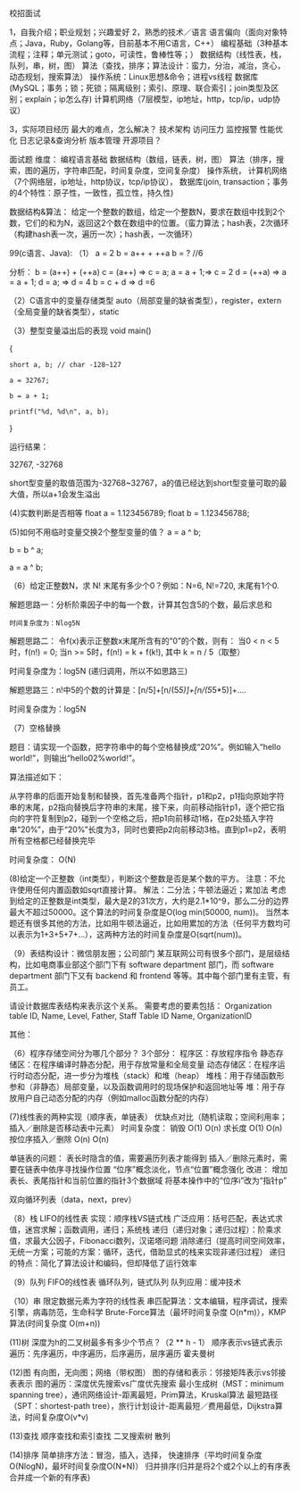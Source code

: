 校招面试

1，自我介绍；职业规划；兴趣爱好
2，熟悉的技术／语言
语言偏向（面向对象特点；Java，Ruby，Golang等，目前基本不用C语言，C++）
编程基础（3种基本流程；注释；单元测试；goto，可读性，鲁棒性等；）
数据结构（线性表，栈，队列，串，树，图）
算法（查找，排序；算法设计：蛮力，分治，减治，贪心，动态规划，搜索算法）
操作系统：Linux思想&命令；进程vs线程
数据库(MySQL；事务；锁；死锁；隔离级别；索引、原理、联合索引；join类型及区别；explain；ip怎么存)
计算机网络（7层模型，ip地址，http，tcp/ip，udp协议）

3，实际项目经历
最大的难点，怎么解决？
技术架构
访问压力
监控报警
性能优化
日志记录&查询分析
版本管理
开源项目？

面试题
维度：
编程语言基础
数据结构（数组，链表，树，图）
算法（排序，搜索，图的遍历，字符串匹配，时间复杂度，空间复杂度）
操作系统，
计算机网络（7个网络层，ip地址，http协议，tcp/ip协议），
数据库(join, transaction；事务的4个特性：原子性，一致性，孤立性，持久性)

数据结构&算法：
给定一个整数的数组，给定一个整数N，要求在数组中找到2个数，它们的和为N，返回这2个数在数组中的位置。（蛮力算法；hash表，2次循环（构建hash表一次，遍历一次）；hash表，一次循环）

99(c语言、Java):
（1）
a = 2
b = a++ + ++a
b = ? //6

分析： b = (a++) + (++a)
c = (a++) => c = a; a = a + 1;=> c = 2
d = (++a) => a = a + 1; d = a; => d = 4
b = c + d => d =6

（2）C语言中的变量存储类型
auto（局部变量的缺省类型），register，extern（全局变量的缺省类型），static

（3）整型变量溢出后的表现
void main()

{

    short a, b; // char -128~127

    a = 32767;

    b = a + 1;

    printf("%d, %d\n", a, b);

}

运行结果：

32767, -32768

short型变量的取值范围为-32768~32767，a的值已经达到short型变量可取的最大值，所以a+1会发生溢出

(4)实数判断是否相等
float a = 1.123456789;
float b = 1.123456788;

(5)如何不用临时变量交换2个整型变量的值？
a = a ^ b;

b = b ^ a;

a = a ^ b;


（6）给定正整数N，求 N! 末尾有多少个0？例如：N=6, N!=720, 末尾有1个0.

解题思路一：分析阶乘因子中的每一个数，计算其包含5的个数，最后求总和

    时间复杂度为：Nlog5N

解题思路二：
令f(x)表示正整数x末尾所含有的“0”的个数，则有： 
      当0 < n < 5时，f(n!) = 0; 
      当n >= 5时，f(n!) = k + f(k!), 其中 k = n / 5（取整）

时间复杂度为：log5N (递归调用，所以不如思路三)

解题思路三：n!中5的个数的计算是：[n/5]+[n/(5*5)]+[n/(5*5*5)]+....

时间复杂度为：log5N 


（7）空格替换

题目：请实现一个函数，把字符串中的每个空格替换成“20%”。例如输入“hello world!”，则输出“hello02%world!”。

算法描述如下：

从字符串的后面开始复制和替换，首先准备两个指针，p1和p2，p1指向原始字符串的末尾，p2指向替换后字符串的末尾，接下来，向前移动指针p1，逐个把它指向的字符复制到p2，碰到一个空格之后，把p1向前移动1格，在p2处插入字符串“20%”，由于“20%”长度为3，同时也要把p2向前移动3格。直到p1=p2，表明所有空格都已经替换完毕

时间复杂度：  O(N)


(8)给定一个正整数（int类型），判断这个整数是否是某个数的平方。
注意：不允许使用任何内置函数如sqrt直接计算。
解法：二分法；牛顿法逼近；累加法
 考虑到给定的正整数是int类型，最大是2的31次方，大约是2.1*10^9，那么二分的边界最大不超过50000。这个算法的时间复杂度是O(log min(50000, num))。
当然本题还有很多其他的方法，比如用牛顿法逼近，比如用累加的方法（任何平方数均可以表示为1+3+5+7+...），这两种方法的时间复杂度是O(sqrt(num))。

（9）表结构设计：微信朋友圈；公司部门
某互联网公司有很多个部门，是层级结构，比如电商事业部这个部门下有 software department 部门，而 software department 部门下又有 backend 和 frontend 等等。其中每个部门里有主管，有员工。

请设计数据库表结构来表示这个关系。
需要考虑的要素包括：
Organization table ID, Name, Level, Father,
Staff Table ID Name, OrganizationID


其他：

（6）程序存储空间分为哪几个部分？
3个部分：
程序区：存放程序指令
静态存储区：在程序编译时静态分配，用于存放常量和全局变量
动态存储区：在程序运行时动态分配，进一步分为堆栈（stack）和堆（heap）
堆栈：用于存储函数形参和（非静态）局部变量，以及函数调用时的现场保护和返回地址等
堆：用于存放用户自己动态分配的内存（例如malloc函数分配的内存）

(7)线性表的两种实现（顺序表，单链表） 优缺点对比（随机读取；空间利用率；插入／删除是否移动表中元素）
时间复杂度：
销毁 O(1) O(n)
求长度 O(1) O(n)
按位序插入／删除 O(n) O(n)

单链表的问题：
表长时隐含的值，需要遍历列表才能得到
插入／删除元素时，需要在链表中依序寻找操作位置
“位序”概念淡化，节点“位置”概念强化
改进： 
增加表长、表尾指针和当前位置的指针3个数据域
将基本操作中的“位序i”改为“指针p”

双向循环列表（data，next，prev）

（8）栈
LIFO的线性表
实现：顺序栈VS链式栈
广泛应用：括号匹配，表达式求值，迷宫求解；函数调用，递归；系统栈
递归（递归对象；递归过程）：阶乘求值，求最大公因子，Fibonacci数列，汉诺塔问题
消除递归（提高时间空间效率，无统一方案；可能的方案：循环，迭代，借助显式的栈来实现非递归过程）
递归的特点：简化了算法设计和编码，但却降低了运行效率

（9）队列
FIFO的线性表
循环队列，链式队列
队列应用：缓冲技术

（10）串
限定数据元素为字符的线性表
串匹配算法：文本编辑，程序调试，搜索引擎，病毒防范，生命科学
Brute-Force算法（最坏时间复杂度 O(n*m)），KMP算法(时间复杂度 O(m+n))

(11)树
深度为h的二叉树最多有多少个节点？（2 ** h - 1）
顺序表示vs链式表示
遍历：先序遍历，中序遍历，后序遍历，层序遍历
霍夫曼树


(12)图
有向图，无向图；网络（带权图）
图的存储和表示：邻接矩阵表示vs邻接表表示
图的遍历：深度优先搜索vs广度优先搜索
最小生成树（MST：minimum spanning tree），通讯网络设计-距离最短，Prim算法，Kruskal算法
最短路径（SPT：shortest-path tree），旅行计划设计-距离最短／费用最低，Dijkstra算法，时间复杂度O(v*v)

(13)查找
顺序查找和索引查找
二叉搜索树
散列

(14)排序
简单排序方法：冒泡，插入，选择，
快速排序（平均时间复杂度 O(NlogN)，最坏时间复杂度O(N*N)）
归并排序(归并是将2个或2个以上的有序表合并成一个新的有序表)





















